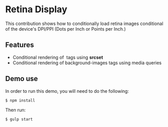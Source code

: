 # Retina Display
This contribution shows how to conditionally load retina images conditional of the device's DPI/PPI (Dots per Inch or Points per Inch.)

## Features
  * Conditional rendering of <img> tags using **srcset**
  * Conditional rendering of background-images tags using media queries

## Demo use
In order to run this demo, you will need to do the following:

```bash
$ npm install
```
Then run:

```bash
$ gulp start
```
